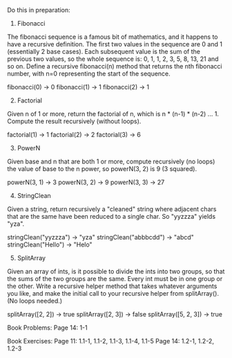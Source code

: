 Do this in preparation: 

1)  Fibonacci

The fibonacci sequence is a famous bit of mathematics, and it happens to have a recursive definition. The first two values in the sequence are 0 and 1 (essentially 2 base cases). Each subsequent value is the sum of the previous two values, so the whole sequence is: 0, 1, 1, 2, 3, 5, 8, 13, 21 and so on. Define a recursive fibonacci(n) method that returns the nth fibonacci number, with n=0 representing the start of the sequence.

fibonacci(0) → 0
fibonacci(1) → 1
fibonacci(2) → 1

2)  Factorial

Given n of 1 or more, return the factorial of n, which is n * (n-1) * (n-2) ... 1. Compute the result recursively (without loops).

factorial(1) → 1
factorial(2) → 2
factorial(3) → 6

3)  PowerN


Given base and n that are both 1 or more, compute recursively (no loops) the value of base to the n power, so powerN(3, 2) is 9 (3 squared).

powerN(3, 1) → 3
powerN(3, 2) → 9
powerN(3, 3) → 27

4)  StringClean

Given a string, return recursively a "cleaned" string where adjacent chars that are the same have been reduced to a single char. So "yyzzza" yields "yza".

stringClean("yyzzza") → "yza"
stringClean("abbbcdd") → "abcd"
stringClean("Hello") → "Helo"

5)  SplitArray

Given an array of ints, is it possible to divide the ints into two groups, so that the sums of the two groups are the same. Every int must be in one group or the other. Write a recursive helper method that takes whatever arguments you like, and make the initial call to your recursive helper from splitArray(). (No loops needed.)

splitArray([2, 2]) → true
splitArray([2, 3]) → false
splitArray([5, 2, 3]) → true


Book Problems:
Page 14: 1-1

Book Exercises:
Page 11: 1.1-1, 1.1-2, 1.1-3, 1.1-4, 1.1-5
Page 14: 1.2-1, 1.2-2, 1.2-3

